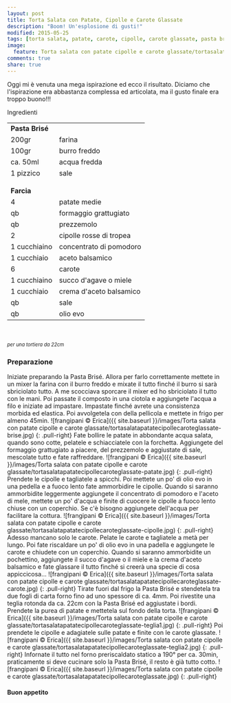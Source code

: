 ```yaml
---
layout: post
title: Torta Salata con Patate, Cipolle e Carote Glassate
description: "Boom! Un'esplosione di gusti!"
modified: 2015-05-25
tags: [torta salata, patate, carote, cipolle, carote glassate, pasta brisé, vegetariano]
image:
  feature: Torta salata con patate cipolle e carote glassate/tortasalatapatatecipollecaroteglassate-header.jpg
comments: true
share: true
---
```


Oggi mi è venuta una mega ispirazione ed ecco il risultato. Diciamo che l'ispirazione era abbastanza complessa ed articolata, ma il gusto finale era troppo buono!!!


<div class="ingredients">
  <div class="ingredients-title">Ingredienti</div>
  <table>
    <tbody>
      <tr>
        <td colspan="2"><b>Pasta Brisé</b></td>
      </tr>
      <tr>
        <td>200gr</td>
        <td>farina</td>
      </tr>
      <tr>
        <td>100gr</td>
        <td>burro freddo</td>
      </tr>
      <tr>
        <td>ca. 50ml</td>
        <td>acqua fredda</td>
      </tr>
      <tr>
        <td>1 pizzico</td>
        <td>sale</td>
      </tr>
      <tr style="height: 15px;"></tr>
      <tr>          
        <td colspan="2"><b>Farcia</b></td>
      </tr>
      <tr>
        <td>4</td>
        <td>patate medie</td>
      </tr>
      <tr>
        <td>qb</td>
        <td>formaggio grattugiato</td>
      </tr>
      <tr>
        <td>qb</td>
        <td>prezzemolo</td>
      </tr>
      <tr>
        <td>2</td>
        <td>cipolle rosse di tropea</td>
      </tr>
      <tr>
        <td>1 cucchiaino</td>
        <td>concentrato di pomodoro</td>
      </tr>
      <tr>
        <td>1 cucchiaio</td>
        <td>aceto balsamico</td>
      </tr>
      <tr>
        <td>6</td>
        <td>carote</td>
      </tr>
      <tr>
        <td>1 cucchiaino</td>
        <td>succo d'agave o miele</td>
      </tr>
      <tr>
        <td>1 cucchiaio</td>
        <td>crema d'aceto balsamico</td>
      </tr>
      <tr>
        <td>qb</td>
        <td>sale</td>
      </tr>
      <tr>
        <td>qb</td>
        <td>olio evo</td>
      </tr>
    </tbody>
  </table>
  <br></br>
  <i class="pull-right" style="font-size: 80%;">per una tortiera da 22cm</i>
</div>


<h3>
  <font color="grey">
    <i class="icon-cogs"></i>
  </font> Preparazione
</h3>

Iniziate preparando la Pasta Brisé. Allora per farlo correttamente mettete in un mixer la farina con il burro freddo e mixate il tutto finché il burro si sarà sbriciolato tutto. A me scocciava sporcare il mixer ed ho sbriciolato il tutto con le mani. Poi passate il composto in una ciotola e aggiungete l'acqua a filo e iniziate ad impastare. Impastate finché avrete una consistenza morbida ed elastica. Poi avvolgetela con della pellicola e mettete in frigo per almeno 45min.
![frangipani © Erica]({{ site.baseurl }}/images/Torta salata con patate cipolle e carote glassate/tortasalatapatatecipollecaroteglassate-brise.jpg)
{: .pull-right}
Fate bollire le patate in abbondante acqua salata, quando sono cotte, pelatele e schiacciatele con la forchetta. Aggiungete del formaggio grattugiato a piacere, del prezzemolo e aggiustate di sale, mescolate tutto e fate raffreddare.
![frangipani © Erica]({{ site.baseurl }}/images/Torta salata con patate cipolle e carote glassate/tortasalatapatatecipollecaroteglassate-patate.jpg)
{: .pull-right}
Prendete le cipolle e tagliatele a spicchi. Poi mettete un po' di olio evo in una pedella e a fuoco lento fate ammorbidire le cipolle. Quando si saranno ammorbidite leggermente aggiungete il concentrato di pomodoro e l'aceto di mele, mettete un po' d'acqua e finite di cuocere le cipolle a fuoco lento chiuse con un coperchio. Se c'è bisogno aggiungete dell'acqua per facilitare la cottura.
![frangipani © Erica]({{ site.baseurl }}/images/Torta salata con patate cipolle e carote glassate/tortasalatapatatecipollecaroteglassate-cipolle.jpg)
{: .pull-right}
Adesso mancano solo le carote. Pelate le carote e tagliatele a metà per lungo. Poi fate riscaldare un po' di olio evo in una padella e aggiungete le carote e chiudete con un coperchio. Quando si saranno ammorbidite un pochettino, aggiungete il succo d'agave o il miele e la crema d'aceto balsamico e fate glassare il tutto finché si creerà una specie di cosa appiccicosa...
![frangipani © Erica]({{ site.baseurl }}/images/Torta salata con patate cipolle e carote glassate/tortasalatapatatecipollecaroteglassate-carote.jpg)
{: .pull-right}
Tirate fuori dal frigo la Pasta Brisé e stendetela tra due fogli di carta forno fino ad uno spessore di ca. 4mm. Poi rivestite una teglia rotonda da ca. 22cm con la Pasta Brisé ed aggiustate i bordi. Prendete la purea di patate e mettetela sul fondo della torta.
![frangipani © Erica]({{ site.baseurl }}/images/Torta salata con patate cipolle e carote glassate/tortasalatapatatecipollecaroteglassate-teglia1.jpg)
{: .pull-right}
Poi prendete le cipolle e adagiatele sulle patate e finite con le carote glassate.
![frangipani © Erica]({{ site.baseurl }}/images/Torta salata con patate cipolle e carote glassate/tortasalatapatatecipollecaroteglassate-teglia2.jpg)
{: .pull-right}
Infornate il tutto nel forno preriscaldato statico a 190° per ca. 30min, praticamente si deve cucinare solo la Pasta Brisé, il resto è già tutto cotto.
![frangipani © Erica]({{ site.baseurl }}/images/Torta salata con patate cipolle e carote glassate/tortasalatapatatecipollecaroteglassate.jpg)
{: .pull-right}


<h4>Buon appetito
  <font color="red">
    <i class="icon-smile"></i>
  </font>
</h4>
